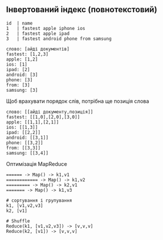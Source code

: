 ## Інвертований індекс (повнотекстовий)

```
id  | name
1   | fastest apple iphone ios
2   | fastest apple ipad
3   | fastest android phone from samsung
```

```
слово: [айді документів]
fastest: [1,2,3]
apple: [1,2]
ios: [1]
ipad: [2]
android: [3]
phone: [3]
from: [3]
samsung: [3]
```

Щоб врахувати порядок слів, потрібна ще позиція слова
```
слово: [[айді документу,позиція]]
fastest: [[1,0],[2,0],[3,0]]
apple: [[1,1],[2,1]]
ios: [[1,3]]
ipad: [[2,2]]
android: [[3,1]]
phone: [[3,2]]
from: [[3,3]]
samsung: [[3,4]]
```



Оптимізація MapReduce
```
====== -> Map() -> k1,v1
============ -> Map() -> k1,v2
========= -> Map() -> k2,v1
======= -> Map() -> k1,v3

# сортування і групування
k1, [v1,v2,v3]
k2, [v1]

# Shuffle
Reduce(k1, [v1,v2,v3]) -> [v,v,v]
Reduce(k2, [v1]) -> [v,v,v]
```
